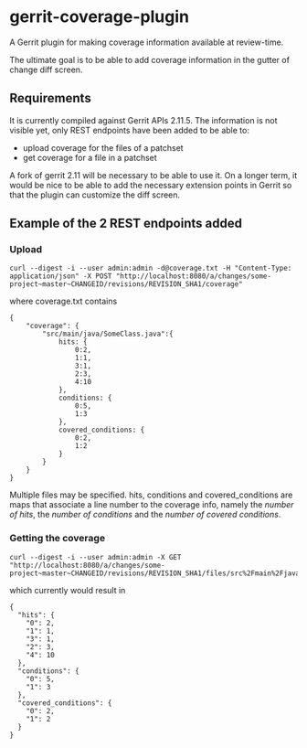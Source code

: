 # gerrit-coverage-plugin
A Gerrit plugin for making coverage information available at review-time.

The ultimate goal is to be able to add coverage information in the gutter
of change diff screen.

## Requirements
It is currently compiled against Gerrit APIs 2.11.5. The information is not
visible yet, only REST endpoints have been added to be able to:
- upload coverage for the files of a patchset
- get coverage for a file in a patchset

A fork of gerrit 2.11 will be necessary to be able to use it.
On a longer term, it would be nice to be able to add the necessary
extension points in Gerrit so that the plugin can customize the diff screen.

## Example of the 2 REST endpoints added
### Upload

```
curl --digest -i --user admin:admin -d@coverage.txt -H "Content-Type: application/json" -X POST "http://localhost:8080/a/changes/some-project~master~CHANGEID/revisions/REVISION_SHA1/coverage"
```

where coverage.txt contains
```
{
    "coverage": {
        "src/main/java/SomeClass.java":{
            hits: {
                0:2,
                1:1,
                3:1,
                2:3,
                4:10
            },
            conditions: {
                0:5,
                1:3
            },
            covered_conditions: {
                0:2,
                1:2
            }
        }
    }
}
```

Multiple files may be specified. hits, conditions and covered_conditions are maps that associate a line
number to the coverage info, namely the *number of hits*, the *number of conditions* and the *number of covered conditions*.

### Getting the coverage
```
curl --digest -i --user admin:admin -X GET "http://localhost:8080/a/changes/some-project~master~CHANGEID/revisions/REVISION_SHA1/files/src%2Fmain%2Fjava%2FSomeClass.java/coverage"
```

which currently would result in
```
{
  "hits": {
    "0": 2,
    "1": 1,
    "3": 1,
    "2": 3,
    "4": 10
  },
  "conditions": {
    "0": 5,
    "1": 3
  },
  "covered_conditions": {
    "0": 2,
    "1": 2
  }
}
```
